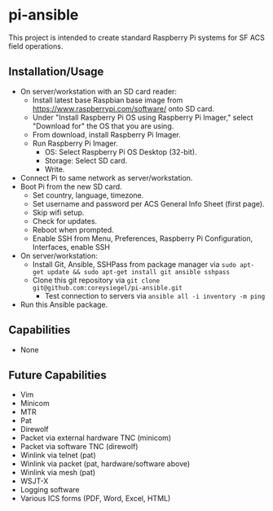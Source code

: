 # pi-ansible
This project is intended to create standard Raspberry Pi systems for SF ACS field operations.

## Installation/Usage
  * On server/workstation with an SD card reader:
    * Install latest base Raspbian base image from https://www.raspberrypi.com/software/ onto SD card.
    * Under "Install Raspberry Pi OS using Raspberry Pi Imager," select "Download for" the OS that you are using.
    * From download, install Raspberry Pi Imager.
    * Run Raspberry Pi Imager.
      * OS: Select Raspberry Pi OS Desktop (32-bit).
      * Storage: Select SD card.
      * Write.
  * Connect Pi to same network as server/workstation.
  * Boot Pi from the new SD card.
    * Set country, language, timezone.
    * Set username and password per ACS General Info Sheet (first page).
    * Skip wifi setup.
    * Check for updates.
    * Reboot when prompted.
    * Enable SSH from Menu, Preferences, Raspberry Pi Configuration, Interfaces, enable SSH
  * On server/workstation:
    * Install Git, Ansible, SSHPass from package manager via `sudo apt-get update && sudo apt-get install git ansible sshpass`
    * Clone this git repository via `git clone git@github.com:coreysiegel/pi-ansible.git`
		* Test connection to servers via `ansible all -i inventory -m ping`
  * Run this Ansible package.


## Capabilities
 * None

## Future Capabilities
 * Vim
 * Minicom
 * MTR
 * Pat
 * Direwolf
 * Packet via external hardware TNC (minicom)
 * Packet via software TNC (direwolf)
 * Winlink via telnet (pat)
 * Winlink via packet (pat, hardware/software above)
 * Winlink via mesh (pat)
 * WSJT-X
 * Logging software
 * Various ICS forms (PDF, Word, Excel, HTML)
